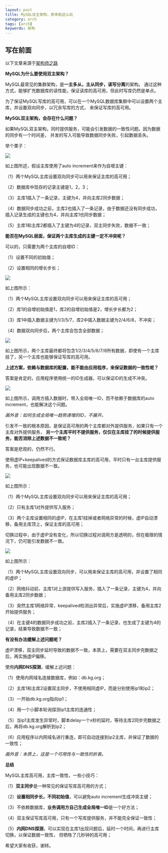 ```yaml
---
layout: post
title: MySQL双主架构，原来能这么玩
category: arch
tags: [arch]
keywords: 架构
---
```

## **写在前面**

以下文章来源于[架构师之路](https://mp.weixin.qq.com/s/_tT4L3ukmktUV3K8g7ZmeQ/)

 
**MySQL为什么要使用双主架构？**

MySQL最常见的集群架构，是**一主多从，主从同步，读写分离**的架构。
通过这种方式，能够扩充数据库的读性能，保证读库的高可用，但此时写库仍然是单点。 

为了保证MySQL写库的高可用，可以在一个MySQL数据库集群中可以设置两个主库，并设置双向同步，以冗余写库的方式，
来保证写库的高可用。 

**MySQL双主架构，会存在什么问题？** 

如果MySQL双主架构，同时提供服务，可能会引发数据的一致性问题。因为数据的同步有一个时间差，
并发的写入可能导致数据同步失败，引起数据丢失。

举个栗子： 

![](https://ziyekudeng.github.io/assets/images/2020/10/1027/mysql-dual-main-architecture/1.jpg)

如上图所述，假设主库使用了auto increment来作为自增主键：

（1）两个MySQL主库设置双向同步可以用来保证主库的高可用；

（2）数据库中现存的记录主键是1，2，3；

（3）主库1插入了一条记录，主键为4，并向主库2同步数据；

（4）数据同步成功之前，主库2也插入了一条记录，由于数据还没有同步成功，插入记录生成的主键也为4，并向主库1也同步数据；

（5）主库1和主库2都插入了主键为4的记录，双主同步失败，数据不一致；

**能否在MySQL层面，保证两个主库生成的主键一定不冲突呢？**

可以的，只需要为两个主库的自增ID：

（1）设置不同的初始值；

（2）设置相同的增长步长；

![](https://ziyekudeng.github.io/assets/images/2020/10/1027/mysql-dual-main-architecture/2.jpg)

如上图所示：

（1）两个MySQL主库设置双向同步可以用来保证主库的高可用；

（2）库1的自增初始值是1，库2的自增初始值是2，增长步长都为2；

（3）库1中插入数据主键为1/3/5/7，库2中插入数据主键为2/4/6/8，不冲突；

（4）数据双向同步后，两个主库会包含全部数据；

![](https://ziyekudeng.github.io/assets/images/2020/10/1027/mysql-dual-main-architecture/3.jpg)

如上图所示，两个主库最终都将包含1/2/3/4/5/6/7/8所有数据，即使有一个主库挂了，另一个主库也能够保证写库的高可用。

**上述方案，依赖与数据库的配置，能不能由应用程序，来保证数据的一致性呢？** 

答案是肯定的，应用程序使用统一的ID生成器，可以保证ID的生成不冲突。

![](https://ziyekudeng.github.io/assets/images/2020/10/1027/mysql-dual-main-architecture/4.jpg)

如上图所示，调用方插入数据时，带入全局唯一ID，而不依赖于数据库的auto increment，也能解决这个问题。 

_画外音：如何生成全局唯一趋势递增的ID，不展开。_

引发不一致的根本原因，是保证高可用的两个主库都对外提供服务，如果只有一个主库对外提供服务，
**另一个主库平时不提供服务，仅仅在主库挂了的时候提供服务，能否消除上述数据不一致呢？**

答案是悲观的，仍然不行。

使用虚IP+keepalived的方式保证数据库主库的高可用，平时只有一台主库提供服务，也可能出现数据不一致。

![](https://ziyekudeng.github.io/assets/images/2020/10/1027/mysql-dual-main-architecture/5.jpg)

如上图所示：

（1）两个MySQL主库设置双向同步可以用来保证主库的高可用；

（2）只有主库1对外提供写入服务；

（3）两个主库设置相同的虚IP，在主库1挂掉或者网络异常的时候，虚IP自动漂移，备用主库顶上，保证主库的高可用；

切换过程中，由于虚IP没有变化，所以切换过程对调用方是透明的，但在极限的情况下，仍可能引发数据不一致。

![](https://ziyekudeng.github.io/assets/images/2020/10/1027/mysql-dual-main-architecture/6.jpg)

如上图所示：

（1）两个MySQL主库设置双向同步，可以用来保证主库的高可用，并设置了相同的虚IP；

（2）网络抖动前，主库1对上游提供写入服务，插入了一条记录，主键为4，并向备用主库2同步数据；

（3）突然主库1网络异常，keepalived检测出异常后，实施虚IP漂移，备用主库2开始提供服务；

（4）在主键4的数据同步成功之前，主库2插入了一条记录，也生成了主键为4的记录，结果导致数据不一致；

**有没有办法缓解上述问题呢？**

虚IP漂移，双主同步延时导致的数据不一致，本质上，需要在双主同步完数据之后，再实施虚IP偏移。

使用**内网DNS探测**，缓解上述问题：

（1）使用内网域名连接数据库，例如：db.kg.org；

（2）主库1和主库2设置双主同步，不使用相同虚IP，而是分别使用ip1和ip2；

（3）一开始db.kg.org指向ip1；

（4）用一个小脚本轮询探测ip1主库的连通性；

（5）当ip1主库发生异常时，脚本delay一个x秒的延时，等待主库2同步完数据之后，再将db.kg.org解析到ip2；

（6）应用程序以内网域名进行重连，即可自动连接到ip2主库，并保证了数据的一致性；

_画外音：本质上，这是一个可用性与一致性的折衷。_

**总结**

MySQL主库高可用，主库一致性，一些小技巧：

（1）**双主同步**是一种常见的保证写库高可用的方式；

（2）**设置相同步长，不同初始值**，可以避免auto increment生成冲突主键；

（3）不依赖数据库，**业务调用方自己生成全局唯一ID**是一个好方法；

（4）双主保证写库高可用，只有一个写库提供服务，并不能完全保证一致性；

（5）**内网DNS探测**，可以实现在主库1出现问题后，延时一个时间，再进行主库切换，以保证数据一致性，
但牺牲了几秒钟的高可用；

希望大家有收获，谢转。

 
